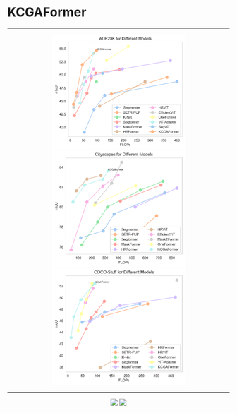 # KCGAFormer
***

<div align = "center">    
  <img  src="./Visualization/Ade20k_curve.png" width="300" />
  <img  src="./Visualization/Cityscapes_curve.png" width="300" />
  <img  src="./Visualization/COCO-Stuff_curve.png" width="300" />
</div>

***

<div align = "center">    
  <img  src="./Visualization/CAM1.png" width="500" />
  <img  src="./Visualization/CAM2.png" width="500" />
</div>
